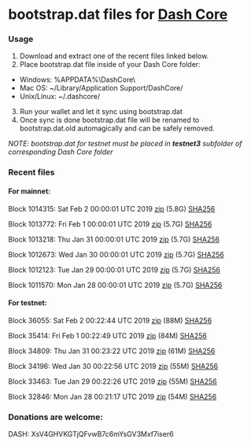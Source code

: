 # bootstrap.dat files for [Dash Core](https://www.dash.org)

### Usage

1. Download and extract one of the recent files linked below.
2. Place bootstrap.dat file inside of your Dash Core folder:
 - Windows: %APPDATA%\DashCore\
 - Mac OS: ~/Library/Application Support/DashCore/
 - Unix/Linux: ~/.dashcore/
3. Run your wallet and let it sync using bootstrap.dat
4. Once sync is done bootstrap.dat file will be renamed to bootstrap.dat.old automagically and can be safely removed.

_NOTE: bootstrap.dat for testnet must be placed in **testnet3** subfolder of corresponding Dash Core folder_

### Recent files

#### For mainnet:

Block 1014315: Sat Feb  2 00:00:01 UTC 2019 [zip](https://dash-bootstrap.ams3.digitaloceanspaces.com/mainnet/2019-02-02/bootstrap.dat.zip) (5.8G) [SHA256](https://dash-bootstrap.ams3.digitaloceanspaces.com/mainnet/2019-02-02/sha256.txt)

Block 1013772: Fri Feb  1 00:00:01 UTC 2019 [zip](https://dash-bootstrap.ams3.digitaloceanspaces.com/mainnet/2019-02-01/bootstrap.dat.zip) (5.7G) [SHA256](https://dash-bootstrap.ams3.digitaloceanspaces.com/mainnet/2019-02-01/sha256.txt)

Block 1013218: Thu Jan 31 00:00:01 UTC 2019 [zip](https://dash-bootstrap.ams3.digitaloceanspaces.com/mainnet/2019-01-31/bootstrap.dat.zip) (5.7G) [SHA256](https://dash-bootstrap.ams3.digitaloceanspaces.com/mainnet/2019-01-31/sha256.txt)

Block 1012673: Wed Jan 30 00:00:01 UTC 2019 [zip](https://dash-bootstrap.ams3.digitaloceanspaces.com/mainnet/2019-01-30/bootstrap.dat.zip) (5.7G) [SHA256](https://dash-bootstrap.ams3.digitaloceanspaces.com/mainnet/2019-01-30/sha256.txt)

Block 1012123: Tue Jan 29 00:00:01 UTC 2019 [zip](https://dash-bootstrap.ams3.digitaloceanspaces.com/mainnet/2019-01-29/bootstrap.dat.zip) (5.7G) [SHA256](https://dash-bootstrap.ams3.digitaloceanspaces.com/mainnet/2019-01-29/sha256.txt)

Block 1011570: Mon Jan 28 00:00:01 UTC 2019 [zip](https://dash-bootstrap.ams3.digitaloceanspaces.com/mainnet/2019-01-28/bootstrap.dat.zip) (5.7G) [SHA256](https://dash-bootstrap.ams3.digitaloceanspaces.com/mainnet/2019-01-28/sha256.txt)


#### For testnet:

Block 36055: Sat Feb  2 00:22:44 UTC 2019 [zip](https://dash-bootstrap.ams3.digitaloceanspaces.com/testnet/2019-02-02/bootstrap.dat.zip) (88M) [SHA256](https://dash-bootstrap.ams3.digitaloceanspaces.com/testnet/2019-02-02/sha256.txt)

Block 35414: Fri Feb  1 00:22:49 UTC 2019 [zip](https://dash-bootstrap.ams3.digitaloceanspaces.com/testnet/2019-02-01/bootstrap.dat.zip) (84M) [SHA256](https://dash-bootstrap.ams3.digitaloceanspaces.com/testnet/2019-02-01/sha256.txt)

Block 34809: Thu Jan 31 00:23:22 UTC 2019 [zip](https://dash-bootstrap.ams3.digitaloceanspaces.com/testnet/2019-01-31/bootstrap.dat.zip) (61M) [SHA256](https://dash-bootstrap.ams3.digitaloceanspaces.com/testnet/2019-01-31/sha256.txt)

Block 34196: Wed Jan 30 00:22:56 UTC 2019 [zip](https://dash-bootstrap.ams3.digitaloceanspaces.com/testnet/2019-01-30/bootstrap.dat.zip) (55M) [SHA256](https://dash-bootstrap.ams3.digitaloceanspaces.com/testnet/2019-01-30/sha256.txt)

Block 33463: Tue Jan 29 00:22:26 UTC 2019 [zip](https://dash-bootstrap.ams3.digitaloceanspaces.com/testnet/2019-01-29/bootstrap.dat.zip) (55M) [SHA256](https://dash-bootstrap.ams3.digitaloceanspaces.com/testnet/2019-01-29/sha256.txt)

Block 32846: Mon Jan 28 00:21:17 UTC 2019 [zip](https://dash-bootstrap.ams3.digitaloceanspaces.com/testnet/2019-01-28/bootstrap.dat.zip) (54M) [SHA256](https://dash-bootstrap.ams3.digitaloceanspaces.com/testnet/2019-01-28/sha256.txt)


### Donations are welcome:

DASH: XsV4GHVKGTjQFvwB7c6mYsGV3Mxf7iser6
